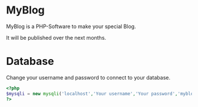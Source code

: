 MyBlog
======

MyBlog is a PHP-Software to make your special Blog.

It will be published over the next months.

Database
======
Change your username and password to connect to your database.
```php
<?php
$mysqli = new mysqli('localhost','Your username','Your password','myblog');
?>
```
